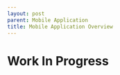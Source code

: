 ```yaml
---
layout: post
parent: Mobile Application
title: Mobile Application Overview
---
```


# Work In Progress